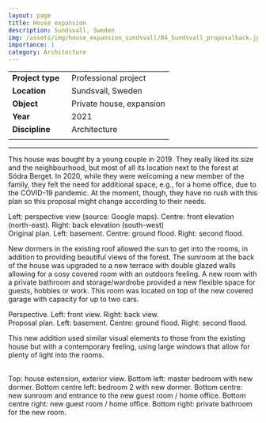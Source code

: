 ```yaml
---
layout: page
title: House expansion
description: Sundsvall, Sweden
img: /assets/img/house_expansion_sundsvall/84_Sundsvall_proposalback.jpg
importance: 1
category: Architecture
---
```


| | |
|-|-|
| **Project**&nbsp;**type**&nbsp;&nbsp; | Professional project |
| **Location** | Sundsvall, Sweden |
| **Object** | Private house, expansion |
| **Year** | 2021 |
| **Discipline** | Architecture |
| | |

---

This house was bought by a young couple in 2019. They really liked its size and the neighbourhood, but most of all its location next to the forest at Södra Berget. In 2020, while they were welcoming a new member of the family, they felt the need for additional space, e.g., for a home office, due to the COVID-19 pandemic. At the moment, though, they have no rush with this plan so this proposal might change according to their needs. 

<div class="row">
    <div class="col-sm mt-3 mt-md-0">
        <img class="img-fluid rounded z-depth-1" src="{{ '/assets/img/house_expansion_sundsvall/76b_Perspective.jpg' | relative_url }}" alt="" title="Perspective view"/>
    </div>
    <div class="col-sm mt-3 mt-md-0">
        <img class="img-fluid rounded z-depth-1" src="{{ '/assets/img/house_expansion_sundsvall/78_sundsvall_originalfront.jpg' | relative_url }}" alt="" title="Front elevation view"/>
    </div>
    <div class="col-sm mt-3 mt-md-0">
        <img class="img-fluid rounded z-depth-1" src="{{ '/assets/img/house_expansion_sundsvall/79_sundsvall_originalback.jpg' | relative_url }}" alt="" title="Back elevation view"/>
    </div>
</div>
<div class="caption">
    Left: perspective view (source: Google maps). Centre: front elevation (north-east). Right: back elevation (south-west)
</div>

<div class="row">
    <div class="col-sm mt-3 mt-md-0">
        <img class="img-fluid rounded z-depth-1" src="{{ '/assets/img/house_expansion_sundsvall/74_sundsvall_original1.jpg' | relative_url }}" alt="" title="Basement plan view"/>
    </div>
    <div class="col-sm mt-3 mt-md-0">
        <img class="img-fluid rounded z-depth-1" src="{{ '/assets/img/house_expansion_sundsvall/75_sundsvall_original2.jpg' | relative_url }}" alt="" title="Ground floor plan view"/>
    </div>
    <div class="col-sm mt-3 mt-md-0">
        <img class="img-fluid rounded z-depth-1" src="{{ '/assets/img/house_expansion_sundsvall/76_sundsvall_original3.jpg' | relative_url }}" alt="" title="Second floor plan view"/>
    </div>
</div>
<div class="caption">
    Original plan. Left: basement. Centre: ground flood. Right: second flood.
</div>

New dormers in the existing roof allowed the sun to get into the rooms, in addition to providing beautiful views of the forest. The sunroom at the back of the house was upgraded to a new terrace with double glazed walls allowing for a cosy covered room with an outdoors feeling. A new room with a private bathroom and storage/wardrobe provided a new flexible space for guests, hobbies or work. This room was located on top of the new covered garage with capacity for up to two cars.

<div class="row">
    <div class="col-sm mt-3 mt-md-0">
        <img class="img-fluid rounded z-depth-1" src="{{ '/assets/img/house_expansion_sundsvall/83_Sundsvall_proposalFront.jpg' | relative_url }}" alt="" title="Perspective view (front)"/>
    </div>
    <div class="col-sm mt-3 mt-md-0">
        <img class="img-fluid rounded z-depth-1" src="{{ '/assets/img/house_expansion_sundsvall/84_Sundsvall_proposalback.jpg' | relative_url }}" alt="" title="Perspective view (back)"/>
    </div>
</div>
<div class="caption">
    Perspective. Left: front view. Right: back view.
</div>

<div class="row">
    <div class="col-sm mt-3 mt-md-0">
        <img class="img-fluid rounded z-depth-1" src="{{ '/assets/img/house_expansion_sundsvall/80_sundsvall_proposal1.jpg' | relative_url }}" alt="" title="Basement plan view"/>
    </div>
    <div class="col-sm mt-3 mt-md-0">
        <img class="img-fluid rounded z-depth-1" src="{{ '/assets/img/house_expansion_sundsvall/81_Sundsvall_proposal2.jpg' | relative_url }}" alt="" title="Ground floor plan view"/>
    </div>
    <div class="col-sm mt-3 mt-md-0">
        <img class="img-fluid rounded z-depth-1" src="{{ '/assets/img/house_expansion_sundsvall/82_Sundsvall_proposal3.jpg' | relative_url }}" alt="" title="Second floor plan view"/>
    </div>
</div>
<div class="caption">
    Proposal plan. Left: basement. Centre: ground flood. Right: second flood.
</div>

This new addition used similar visual elements to those from the existing house but with a contemporary feeling, using large windows that allow for plenty of light into the rooms.

<div class="row">
    <div class="col-sm mt-3 mt-md-0">
        <img class="img-fluid rounded z-depth-1" src="{{ '/assets/img/house_expansion_sundsvall/88_Sundsvall_extension.jpg' | relative_url }}" alt="" title="Exterior view"/>
    </div>
</div>
&nbsp;
<div class="row">
    <div class="col-sm mt-3 mt-md-0">
        <img class="img-fluid rounded z-depth-1" src="{{ '/assets/img/house_expansion_sundsvall/85_Sundsvall_master.jpg' | relative_url }}" alt="" title="Master bedroom"/>
    </div>
    <div class="col-sm mt-3 mt-md-0">
        <img class="img-fluid rounded z-depth-1" src="{{ '/assets/img/house_expansion_sundsvall/86_Beatin_Sundsvall_bedroom2.jpg' | relative_url }}" alt="" title="Bedroom 2"/>
    </div>
    <div class="col-sm mt-3 mt-md-0">
        <img class="img-fluid rounded z-depth-1" src="{{ '/assets/img/house_expansion_sundsvall/87_Sundsvall_sunroom.jpg' | relative_url }}" alt="" title="Sunroom"/>
    </div>
    <div class="col-sm mt-3 mt-md-0">
        <img class="img-fluid rounded z-depth-1" src="{{ '/assets/img/house_expansion_sundsvall/89_Sundsval_guestRoom.jpg' | relative_url }}" alt="" title="Guest room"/>
    </div>
    <div class="col-sm mt-3 mt-md-0">
        <img class="img-fluid rounded z-depth-1" src="{{ '/assets/img/house_expansion_sundsvall/90_Sundsvall_bathroom.jpg' | relative_url }}" alt="" title="Bathroom"/>
    </div>
</div>
<div class="caption">
    Top: house extension, exterior view. Bottom left: master bedroom with new dormer. Bottom centre left: bedroom 2 with new dormer. Bottom centre: new sunroom and entrance to the new guest room / home office. Bottom centre right: new guest room / home office. Bottom right: private bathroom for the new room.
</div>